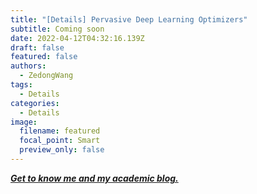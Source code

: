 ```yaml
---
title: "[Details] Pervasive Deep Learning Optimizers"
subtitle: Coming soon
date: 2022-04-12T04:32:16.139Z
draft: false
featured: false
authors:
  - ZedongWang
tags:
  - Details
categories:
  - Details
image:
  filename: featured
  focal_point: Smart
  preview_only: false
---
```

***[Get to know me and my academic blog.](https://zedongwang.netlify.app/post/getting-started/)***